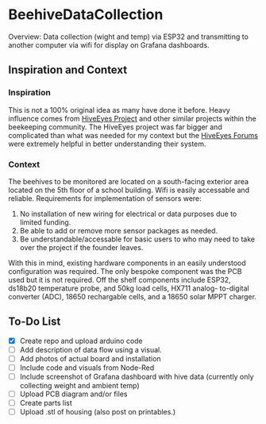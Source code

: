 # BeehiveDataCollection
Overview: Data collection (wight and temp) via ESP32 and transmitting to another computer via wifi for display on Grafana dashboards.

## Inspiration and Context

### Inspiration
This is not a 100% original idea as many have done it before. Heavy influence comes from [HiveEyes Project](https://github.com/hiveeyes) and other similar projects within the beekeeping community. The HiveEyes project was far bigger and complicated than what was needed for my context but the [HiveEyes Forums](https://community.hiveeyes.org/) were extremely helpful in better understanding their system.

### Context
The beehives to be monitored are located on a south-facing exterior area located on the 5th floor of a school building. Wifi is easily accessable and reliable. Requirements for implementation of sensors were:
1. No installation of new wiring for electrical or data purposes due to limited funding.
2. Be able to add or remove more sensor packages as needed.
3. Be understandable/accessable for basic users to who may need to take over the project if the founder leaves.

With this in mind, existing hardware components in an easily understood configuration was required. The only bespoke component was the PCB used but it is not required. Off the shelf components include ESP32, ds18b20 temperature probe, and 50kg load cells, HX711 analog- to-digital converter (ADC), 18650 rechargable cells, and a 18650 solar MPPT charger. 


## To-Do List
- [x] Create repo and upload arduino code
- [ ] Add description of data flow using a visual.
- [ ] Add photos of actual board and installation
- [ ] Include code and visuals from Node-Red
- [ ] Include screenshot of Grafana dashboard with hive data (currently only collecting weight and ambient temp)
- [ ] Upload PCB diagram and/or files
- [ ] Create parts list
- [ ] Upload .stl of housing (also post on printables.)
